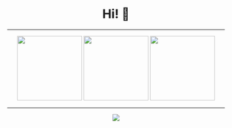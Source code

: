 <h1 align="center">Hi! 👋</h1>

---

<div align="center">

<img src="https://github-readme-stats.vercel.app/api?username=ncwjsp&theme=radical&hide_border=false&include_all_commits=false&count_private=false" height="150" />
<img src="https://nirzak-streak-stats.vercel.app/?user=ncwjsp&theme=radical&hide_border=false" height="150" />

<img src="https://github-readme-stats.vercel.app/api/top-langs/?username=ncwjsp&theme=radical&hide_border=false&include_all_commits=false&count_private=false&layout=compact" height="150" />

</div>

---

<div align="center">

[![](https://visitcount.itsvg.in/api?id=ncwjsp&icon=0&color=0)](https://visitcount.itsvg.in)

</div>

<!-- Proudly created with GPRM ( https://gprm.itsvg.in ) -->
